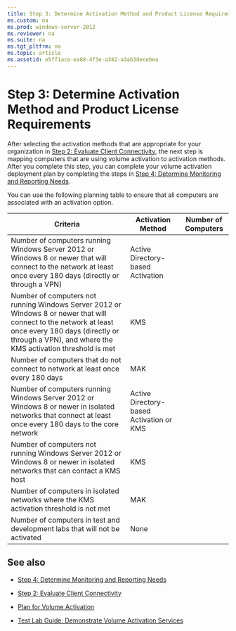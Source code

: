 ```yaml
---
title: Step 3: Determine Activation Method and Product License Requirements
ms.custom: na
ms.prod: windows-server-2012
ms.reviewer: na
ms.suite: na
ms.tgt_pltfrm: na
ms.topic: article
ms.assetid: e5ff1ace-ea88-4f3e-a382-a3ab3decebea
---
```

# Step 3: Determine Activation Method and Product License Requirements
After selecting the activation methods that are appropriate for your organization in [Step 2: Evaluate Client Connectivity](Step-2--Evaluate-Client-Connectivity.md), the next step is mapping computers that are using volume activation to activation methods. After you complete this step, you can complete your volume activation deployment plan by completing the steps in [Step 4: Determine Monitoring and Reporting Needs](Step-4--Determine-Monitoring-and-Reporting-Needs.md).

You can use the following planning table to ensure that all computers are associated with an activation option.

|Criteria|Activation Method|Number of Computers|
|------------|---------------------|-----------------------|
|Number of computers running  Windows Server 2012  or Windows 8 or newer that will connect to the network at least once every 180 days \(directly or through a VPN\)|Active Directory\-based Activation||
|Number of computers not running  Windows Server 2012  or Windows 8 or newer that will connect to the network at least once every 180 days \(directly or through a VPN\), and where the KMS activation threshold is met|KMS||
|Number of computers that do not connect to network at least once every 180 days|MAK||
|Number of computers running  Windows Server 2012  or Windows 8 or newer in isolated networks that connect at least once every 180 days to the core network|Active Directory\-based Activation or KMS||
|Number of computers not running  Windows Server 2012  or Windows 8 or newer in isolated networks that can contact a KMS host|KMS||
|Number of computers in isolated networks where the KMS activation threshold is not met|MAK||
|Number of computers in test and development labs that will not be activated|None||

## <a name="BKMK_Links"></a>See also

-   [Step 4: Determine Monitoring and Reporting Needs](Step-4--Determine-Monitoring-and-Reporting-Needs.md)

-   [Step 2: Evaluate Client Connectivity](Step-2--Evaluate-Client-Connectivity.md)

-   [Plan for Volume Activation](../Plan-for-Volume-Activation.md)

-   [Test Lab Guide: Demonstrate Volume Activation Services](Test-Lab-Guide--Demonstrate-Volume-Activation-Services.md)


